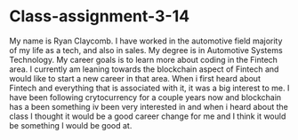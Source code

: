 # Class-assignment-3-14
My name is Ryan Claycomb. I have worked in the automotive field majority of my life as a tech, and also in sales. My degree is in Automotive Systems Technology.
My career goals is to learn more about coding in the Fintech area. I currently am leaning towards the blockchain aspect of Fintech and would like to start a new career in that area. 
When i first heard about Fintech and everything that is associated with it, it was a big interest to me. I have been following crytocurrency for a couple years now and blockchain has a been something iv been very interested in and when i heard about the class I thought it would be a good career change for me and I think it would be something I would be good at. 